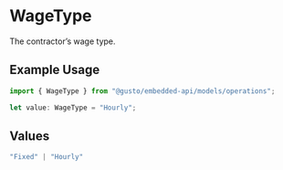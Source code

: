 # WageType

The contractor’s wage type.


## Example Usage

```typescript
import { WageType } from "@gusto/embedded-api/models/operations";

let value: WageType = "Hourly";
```

## Values

```typescript
"Fixed" | "Hourly"
```